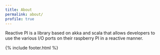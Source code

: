 ```yaml
---
title: About
permalink: about/
profile: true
---
```


Reactive PI is a library based on akka and scala that allows developers to use the various I/O ports on their raspberry PI in a reactive manner.

{% include footer.html %}
